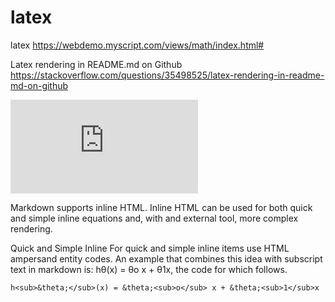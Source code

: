 # latex
latex
https://webdemo.myscript.com/views/math/index.html#


Latex rendering in README.md on Github
https://stackoverflow.com/questions/35498525/latex-rendering-in-readme-md-on-github

![equation](http://www.sciweavers.org/tex2img.php?eq=1%2Bsin%28mc%5E2%29&bc=White&fc=Black&im=jpg&fs=12&ff=arev&edit=)



Markdown supports inline HTML. Inline HTML can be used for both quick and simple inline equations and, with and external tool, more complex rendering.

Quick and Simple Inline
For quick and simple inline items use HTML ampersand entity codes. An example that combines this idea with subscript text in markdown is: hθ(x) = θo x + θ1x, the code for which follows.

    h<sub>&theta;</sub>(x) = &theta;<sub>o</sub> x + &theta;<sub>1</sub>x
